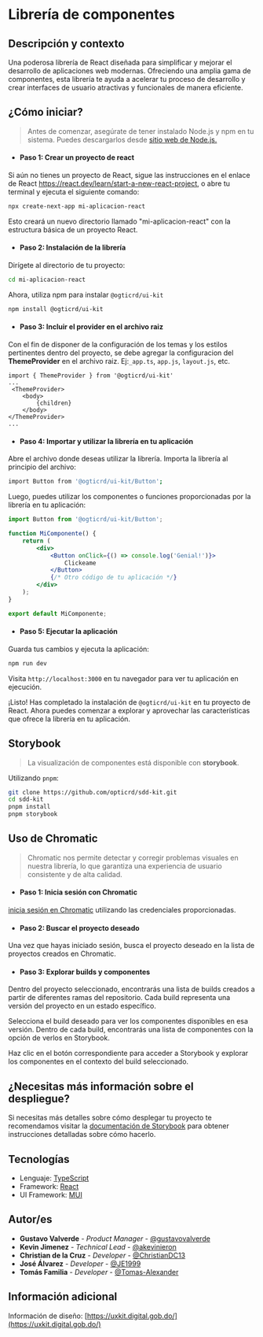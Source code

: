 # Librería de componentes

## Descripción y contexto

Una poderosa librería de React diseñada para simplificar y mejorar el desarrollo de aplicaciones web modernas. Ofreciendo una amplia gama de componentes, esta librería te ayuda a acelerar tu proceso de desarrollo y crear interfaces de usuario atractivas y funcionales de manera eficiente.

## ¿Cómo iniciar?

> Antes de comenzar, asegúrate de tener instalado Node.js y npm en tu sistema. Puedes descargarlos desde [sitio web de Node.js.](https://nodejs.org)

- #### Paso 1: Crear un proyecto de react

Si aún no tienes un proyecto de React, sigue las instrucciones en el enlace de React https://react.dev/learn/start-a-new-react-project, o abre tu terminal y ejecuta el siguiente comando:

```bash
npx create-next-app mi-aplicacion-react
```

Esto creará un nuevo directorio llamado "mi-aplicacion-react" con la estructura básica de un proyecto React.

- #### Paso 2: Instalación de la librería

Dirígete al directorio de tu proyecto:

```bash
cd mi-aplicacion-react
```

Ahora, utiliza npm para instalar `@ogticrd/ui-kit`

```bash
npm install @ogticrd/ui-kit
```

- #### Paso 3: Incluir el provider en el archivo raiz
Con el fin de disponer de la configuración de los temas y los estilos pertinentes dentro del proyecto, se debe agregar la configuracion del **ThemeProvider** en el archivo raiz. Ej:``_app.ts``, ``app.js``, ``layout.js``, etc.

```tsx
import { ThemeProvider } from '@ogticrd/ui-kit'
...
 <ThemeProvider>
    <body> 
        {children}
    </body>
</ThemeProvider>
...
```

- #### Paso 4: Importar y utilizar la librería en tu aplicación

Abre el archivo donde deseas utilizar la librería. Importa la librería al principio del archivo:

```bash
import Button from '@ogticrd/ui-kit/Button';
```

Luego, puedes utilizar los componentes o funciones proporcionadas por la librería en tu aplicación:

```jsx
import Button from '@ogticrd/ui-kit/Button';

function MiComponente() {
    return (
        <div>
            <Button onClick={() => console.log('Genial!')}>
                Clickeame
            </Button>
            {/* Otro código de tu aplicación */}
        </div>
    );
}

export default MiComponente;
```

- #### Paso 5: Ejecutar la aplicación

Guarda tus cambios y ejecuta la aplicación:

```bash
npm run dev
```

Visita `http://localhost:3000` en tu navegador para ver tu aplicación en ejecución.

¡Listo! Has completado la instalación de `@ogticrd/ui-kit` en tu proyecto de React. Ahora puedes comenzar a explorar y aprovechar las características que ofrece la librería en tu aplicación.

## Storybook

> La visualización de componentes está disponible con **storybook**.

Utilizando `pnpm`:

```bash
git clone https://github.com/opticrd/sdd-kit.git
cd sdd-kit
pnpm install
pnpm storybook
```
## Uso de Chromatic

> Chromatic nos permite detectar y corregir problemas visuales en nuestra librería, lo que garantiza una experiencia de usuario consistente y de alta calidad.

- #### Paso 1: Inicia sesión con Chromatic 

[inicia sesión en Chromatic](https://www.chromatic.com/start?utm_source=storybook_website&utm_medium=link&utm_campaign=storybook) utilizando las credenciales proporcionadas.

- #### Paso 2: Buscar el proyecto deseado

Una vez que hayas iniciado sesión, busca el proyecto deseado en la lista de proyectos creados en Chromatic.

- #### Paso 3: Explorar builds y componentes

Dentro del proyecto seleccionado, encontrarás una lista de builds creados a partir de diferentes ramas del repositorio. Cada build representa una versión del proyecto en un estado específico.

Selecciona el build deseado para ver los componentes disponibles en esa versión. Dentro de cada build, encontrarás una lista de componentes con la opción de verlos en Storybook.

Haz clic en el botón correspondiente para acceder a Storybook y explorar los componentes en el contexto del build seleccionado.

## ¿Necesitas más información sobre el despliegue?

Si necesitas más detalles sobre cómo desplegar tu proyecto te recomendamos visitar la [documentación de Storybook](https://storybook.js.org/tutorials/intro-to-storybook/react/es/deploy/) para obtener instrucciones detalladas sobre cómo hacerlo.

## Tecnologías

- Lenguaje: [TypeScript](https://www.typescriptlang.org/)
- Framework: [React](https://react.dev/)
- UI Framework: [MUI](https://mui.com/)

## Autor/es

- **Gustavo Valverde** - _Product Manager_ - [@gustavovalverde](https://github.com/gustavovalverde)
- **Kevin Jimenez** - *Technical Lead* - [@akevinieron](https://github.com/akevinieron)
- **Christian de la Cruz** - *Developer* - [@ChristianDC13](https://github.com/ChristianDC13)
- **José Álvarez** - *Developer* - [@JE1999](https://github.com/JE1999)
- **Tomás Familia** - *Developer* - [@Tomas-Alexander](https://github.com/Tomas-Alexander)

## Información adicional

Información de diseño: [https://uxkit.digital.gob.do/](https://uxkit.digital.gob.do/)
